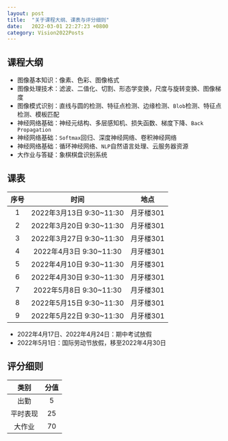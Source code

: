 ```yaml
---
layout: post
title:  "关于课程大纲、课表与评分细则"
date:   2022-03-01 22:27:23 +0800
category: Vision2022Posts
---
```


## 课程大纲

- 图像基本知识：像素、色彩、图像格式
- 图像处理技术：滤波、二值化、切割、形态学变换，尺度与旋转变换、图像梯度
- 图像模式识别：直线与圆的检测、特征点检测、边缘检测、`Blob`检测、特征点检测、模板匹配
- 神经网络基础：神经元结构、多层感知机、损失函数、梯度下降、`Back Propagation`
- 神经网络基础：`Softmax`回归、深度神经网络、卷积神经网络
- 神经网络基础：循环神经网络、`NLP`自然语言处理、云服务器资源
- 大作业与答疑：象棋棋盘识别系统

## 课表

| 序号| 时间 | 地点 |
| :--: | :--: | :--: |
|1|  2022年3月13日 9:30\~11:30   |   月牙楼301   |
| 2|  2022年3月20日 9:30\~11:30   |   月牙楼301   |
|3|2022年3月27日 9:30\~11:30   |   月牙楼301   |
| 4| 2022年4月3日 9:30\~11:30    |   月牙楼301   |
|  5|2022年4月10日 9:30\~11:30    |   月牙楼301   |
| 6| 2022年4月30日 9:30\~11:30 |   月牙楼301   |
| 7| 2022年5月8日 9:30\~11:30 |   月牙楼301   |
| 8| 2022年5月15日 9:30\~11:30 |   月牙楼301   |
| 9| 2022年5月22日 9:30\~11:30 |   月牙楼301   |

- 2022年4月17日、2022年4月24日：期中考试放假
- 2022年5月1日：国际劳动节放假，移至2022年4月30日

## 评分细则

| 类别 | 分值 |
| :--: | :--: |
|   出勤   |  5    |
|平时表现 | 25 |
|大作业 | 70 |
